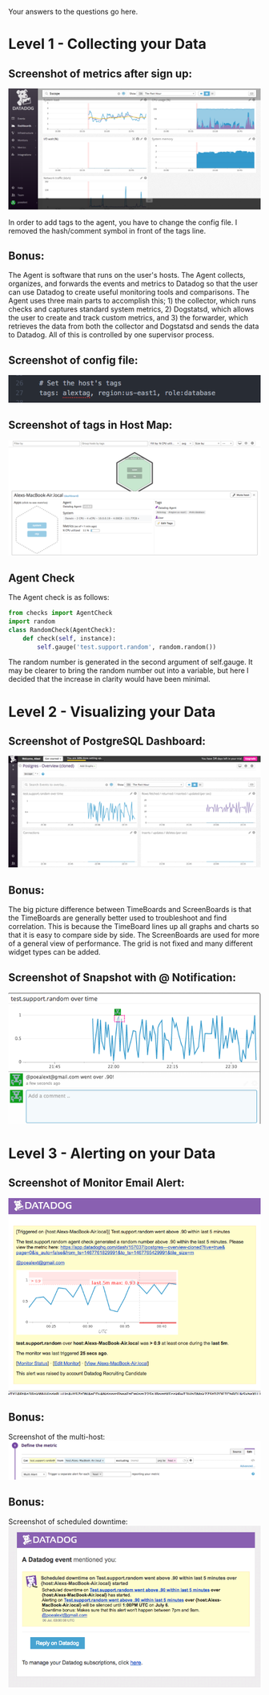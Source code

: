 Your answers to the questions go here.


# Level 1 - Collecting your Data

## Screenshot of metrics after sign up:

  ![Metrics ScreenShot](screenshots/metrics_after_sign_up.png)

  In order to add tags to the agent, you have to change the config file.  I removed the hash/comment symbol in front of the
  tags line.

## Bonus:  
  The Agent is software that runs on the user's hosts.  The Agent collects, organizes, and forwards the events and metrics
  to Datadog so that the user can use Datadog to create useful monitoring tools and comparisons.  The Agent uses three main parts to accomplish this; 1) the collector, which runs checks and captures standard system metrics, 2) Dogstatsd, which allows the user to create and track custom metrics, and 3) the forwarder, which retrieves the data from both the collector and Dogstatsd and sends the data to Datadog.  All of this is controlled by one supervisor process.

## Screenshot of config file:
  ![Config ScreenShot](screenshots/tags_in_config.png)

## Screenshot of tags in Host Map:
  ![Tags ScreenShot](screenshots/tags_in_host_map.png)

## Agent Check
  The Agent check is as follows:

  ```python
  from checks import AgentCheck
  import random
  class RandomCheck(AgentCheck):
      def check(self, instance):
          self.gauge('test.support.random', random.random())
  ```

  The random number is generated in the second argument of self.gauge.  It may be clearer to bring the random number out into a variable, but here I decided that the increase in clarity would have been minimal.

# Level 2 - Visualizing your Data

## Screenshot of PostgreSQL Dashboard:
![PostgreSQL ScreenShot](screenshots/postgresql_metrics.png)

## Bonus:
  The big picture difference between TimeBoards and ScreenBoards is that the TimeBoards are generally better used to troubleshoot and find correlation.  This is because the TimeBoard lines up all graphs and charts so that it is easy to compare side by side.  The ScreenBoards are used for more of a general view of performance.  The grid is not fixed and many different widget types can be added.

## Screenshot of Snapshot with @ Notification:
![Snapshot ScreenShot](screenshots/snapshot.png)

# Level 3 - Alerting on your Data

## Screenshot of Monitor Email Alert:
![Monitor ScreenShot](screenshots/monitor_email_alert.png)

## Bonus:
  Screenshot of the multi-host:
  ![Multi ScreenShot](screenshots/multi_host.png)

## Bonus:
  Screenshot of scheduled downtime:
  ![Downtime ScreenShot](screenshots/scheduled_downtime.png)
